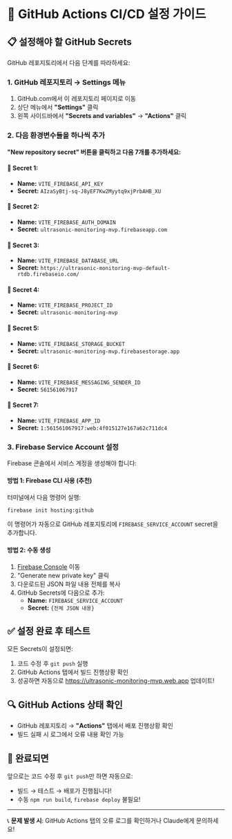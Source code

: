# 🚀 GitHub Actions CI/CD 설정 가이드

## 📋 **설정해야 할 GitHub Secrets**

GitHub 레포지토리에서 다음 단계를 따라하세요:

### **1. GitHub 레포지토리 → Settings 메뉴**
1. GitHub.com에서 이 레포지토리 페이지로 이동
2. 상단 메뉴에서 **"Settings"** 클릭
3. 왼쪽 사이드바에서 **"Secrets and variables"** → **"Actions"** 클릭

### **2. 다음 환경변수들을 하나씩 추가**

**"New repository secret" 버튼을 클릭하고 다음 7개를 추가하세요:**

#### 🔑 **Secret 1:**
- **Name:** `VITE_FIREBASE_API_KEY`
- **Secret:** `AIzaSyBtj-sq-J8yEF7Kw2Myytq9xjPrbAHB_XU`

#### 🔑 **Secret 2:**
- **Name:** `VITE_FIREBASE_AUTH_DOMAIN`
- **Secret:** `ultrasonic-monitoring-mvp.firebaseapp.com`

#### 🔑 **Secret 3:**
- **Name:** `VITE_FIREBASE_DATABASE_URL`
- **Secret:** `https://ultrasonic-monitoring-mvp-default-rtdb.firebaseio.com/`

#### 🔑 **Secret 4:**
- **Name:** `VITE_FIREBASE_PROJECT_ID`
- **Secret:** `ultrasonic-monitoring-mvp`

#### 🔑 **Secret 5:**
- **Name:** `VITE_FIREBASE_STORAGE_BUCKET`
- **Secret:** `ultrasonic-monitoring-mvp.firebasestorage.app`

#### 🔑 **Secret 6:**
- **Name:** `VITE_FIREBASE_MESSAGING_SENDER_ID`
- **Secret:** `561561067917`

#### 🔑 **Secret 7:**
- **Name:** `VITE_FIREBASE_APP_ID`
- **Secret:** `1:561561067917:web:4f015127e167a62c711dc4`

### **3. Firebase Service Account 설정**

Firebase 콘솔에서 서비스 계정을 생성해야 합니다:

#### **방법 1: Firebase CLI 사용 (추천)**
터미널에서 다음 명령어 실행:
```bash
firebase init hosting:github
```
이 명령어가 자동으로 GitHub 레포지토리에 `FIREBASE_SERVICE_ACCOUNT` secret을 추가합니다.

#### **방법 2: 수동 생성**
1. [Firebase Console](https://console.firebase.google.com/project/ultrasonic-monitoring-mvp/settings/serviceaccounts/adminsdk) 이동
2. "Generate new private key" 클릭
3. 다운로드된 JSON 파일 내용 전체를 복사
4. GitHub Secrets에 다음으로 추가:
   - **Name:** `FIREBASE_SERVICE_ACCOUNT`
   - **Secret:** `{전체 JSON 내용}`

## ✅ **설정 완료 후 테스트**

모든 Secrets이 설정되면:

1. 코드 수정 후 `git push` 실행
2. GitHub Actions 탭에서 빌드 진행상황 확인
3. 성공하면 자동으로 https://ultrasonic-monitoring-mvp.web.app 업데이트!

## 🔍 **GitHub Actions 상태 확인**

- GitHub 레포지토리 → **"Actions"** 탭에서 배포 진행상황 확인
- 빌드 실패 시 로그에서 오류 내용 확인 가능

## 🎉 **완료되면**

앞으로는 코드 수정 후 `git push`만 하면 자동으로:
- 빌드 → 테스트 → 배포가 진행됩니다!
- 수동 `npm run build`, `firebase deploy` 불필요!

---

📞 **문제 발생 시**: GitHub Actions 탭의 오류 로그를 확인하거나 Claude에게 문의하세요!